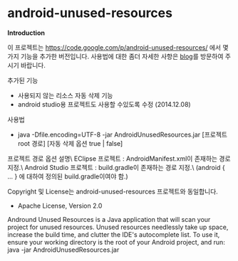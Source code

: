 android-unused-resources
========================

<b>Introduction</b>

이 프로젝트는 https://code.google.com/p/android-unused-resources/ 에서 몇가지 기능을 추가한 버전입니다.
사용법에 대한 좀더 자세한 사항은 <a href="http://lsit81.tistory.com/entry/%EC%95%88%EB%93%9C%EB%A1%9C%EC%9D%B4%EB%93%9C-%EC%82%AC%EC%9A%A9%ED%95%98%EC%A7%80-%EC%95%8A%EB%8A%94-%EB%A6%AC%EC%86%8C%EC%8A%A4-%EC%9E%90%EB%8F%99-%EC%A0%9C%EA%B1%B0">blog</a>를 방문하여 주시기 바랍니다.

추가된 기능
   - 사용되지 않는 리소스 자동 삭제 기능
   - android studio용 프로젝트도 사용할 수있도록 수정 (2014.12.08)

사용법
   - java -Dfile.encoding=UTF-8 -jar AndroidUnusedResources.jar [프로젝트 root 경로] [자동 삭제 옵션 true | false] 

프로젝트 경로 옵션 설명\\
EClipse 프로젝트 : AndroidManifest.xml이 존재하는 경로 지정.\\
Android Studio 프로젝트 : build.gradle이 존재하는 경로 지정.\\
(android { ... } 에 대하여 정의된 build.gradle이여야 함.)

Copyright 및 License는 android-unused-resources 프로젝트와 동일합니다.
- Apache License, Version 2.0



Andround Unused Resources is a Java application that will scan your project for unused resources. Unused resources needlessly take up space, increase the build time, and clutter the IDE's autocomplete list.  To use it, ensure your working directory is the root of your Android project, and run:  java -jar AndroidUnusedResources.jar
